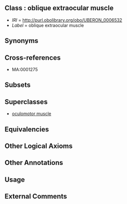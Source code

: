 
## Class : oblique extraocular muscle

 * *IRI* = http://purl.obolibrary.org/obo/UBERON_0006532
 * *Label* = oblique extraocular muscle

## Synonyms


## Cross-references

 * MA:0001275

## Subsets


## Superclasses

 * [oculomotor muscle](../../UBERON/31/UBERON_0006531.md)

## Equivalencies


## Other Logical Axioms


## Other Annotations


## Usage


## External Comments

